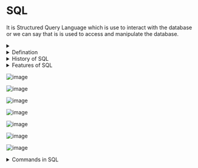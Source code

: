# SQL
It is Structured Query Language which is use to interact with the database or we can say that is is used to access and manipulate the database.

<details>
<summary></summary>
 <br/>
</details>

<details>
<summary>Defination</summary>
 <br/>
  
![image](https://user-images.githubusercontent.com/60965415/205540741-e258aa5b-5ab3-462e-9481-4f90500ccedd.png)  
  
</details>


<details>
<summary>History of SQL</summary>
 <br/>
  
![image](https://user-images.githubusercontent.com/60965415/205540651-551ca212-aa98-44ee-8772-d62c360b09fd.png)  
  
</details>

<details>
<summary>Features of SQL</summary>
 <br/>
  
  ![image](https://user-images.githubusercontent.com/60965415/205540812-ab667cc5-2d91-437b-9b83-17b11d091227.png)
  
</details>





![image](https://user-images.githubusercontent.com/60965415/205540944-33d29a68-08f7-45d8-93e6-20dbc7686b67.png)

![image](https://user-images.githubusercontent.com/60965415/205542057-2c3954a8-5af1-4999-9adc-06a59624af25.png)

![image](https://user-images.githubusercontent.com/60965415/205542085-46af5fa3-daa3-49d4-a7cd-eb7a375fe352.png)

![image](https://user-images.githubusercontent.com/60965415/205542099-bee99503-1c29-4545-a83c-88fa89ba31d1.png)

![image](https://user-images.githubusercontent.com/60965415/205542360-9a49b4ce-8eb7-4e47-bfbe-755fb74dbfab.png)

![image](https://user-images.githubusercontent.com/60965415/205542370-86345d3d-3d59-4c1c-b011-59d09357649b.png)

![image](https://user-images.githubusercontent.com/60965415/205542433-fa31663b-55ee-43d2-8c92-865e62f5c51f.png)




<details>


  <summary> Commands in SQL</summary>
  
  <br/>
  
  
 ## Different commands in database
  
  
![image](https://user-images.githubusercontent.com/60965415/204865978-869ab367-ee92-4d5c-a13b-63934e2ab585.png)  ![image](https://user-images.githubusercontent.com/60965415/204860641-993bf4f6-668f-4775-aac7-7294354eea45.png)

## Commands

- ### SELECT

Its is used to select data from the database.

**Syntax** SELECT col1,col2 FROM table_name;


- ### SELECT DISTINCT

Its is used to select data from the database which is not duplicate.

**Syntax** SELECT DISTINCT col1 FROM table_name;


- ### WHERE

Its is used to give filter records.

**Syntax** SELECT  col1 FROM table_name WHERE condition;


#### Conditions

![image](https://user-images.githubusercontent.com/60965415/205080761-34c11e26-0110-4038-aa40-b3c22bf0fefe.png)


  
</details>



